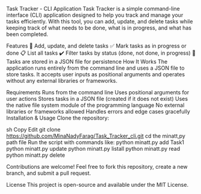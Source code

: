 Task Tracker - CLI Application
Task Tracker is a simple command-line interface (CLI) application designed to help you track and manage your tasks efficiently. With this tool, you can add, update, and delete tasks while keeping track of what needs to be done, what is in progress, and what has been completed.

Features
📌 Add, update, and delete tasks
✅ Mark tasks as in progress or done
📋 List all tasks
✔️ Filter tasks by status (done, not done, in progress)
📂 Tasks are stored in a JSON file for persistence
How It Works
The application runs entirely from the command line and uses a JSON file to store tasks. It accepts user inputs as positional arguments and operates without any external libraries or frameworks.

Requirements
Runs from the command line
Uses positional arguments for user actions
Stores tasks in a JSON file (created if it does not exist)
Uses the native file system module of the programming language
No external libraries or frameworks allowed
Handles errors and edge cases gracefully
Installation & Usage
Clone the repository:

sh
Copy
Edit
git clone https://github.com/MinaNadyFarag/Task_Tracker_cli.git
cd the minatt,py path file
Run the script with commands like:
python minatt.py add Task1
python minatt.py update <id> <status>
python minatt.py listall
python minatt.py read <id>
python minatt.py delete <id>

Contributions are welcome! Feel free to fork this repository, create a new branch, and submit a pull request.

License
This project is open-source and available under the MIT License.
